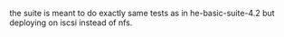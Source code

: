 the suite is meant to do exactly same tests as in
he-basic-suite-4.2 but deploying on iscsi instead of nfs.
